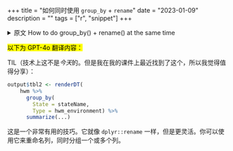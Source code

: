 +++
title = "如何同时使用 `group_by` + `rename`"
date = "2023-01-09"
description = ""
tags = ["r", "snippet"]
+++

<details>
<summary>原文 How to do group_by() + rename() at the same time</summary>
TIL (technically, it's not *today*. But I found this in my notes last semester, and I think it's worth sharing):

```r
output$tbl2 <- renderDT(
    hwm %>%
      group_by(
        State = stateName,
        Type = hwm_environment) %>%
      summarize(...)
```

This is a very useful trick. It's a bit like `dplyr::rename`, but it's more flexible. You can use it to rename columns, while grouping by one or more columns.
</details>

<mark>以下为 GPT-4o 翻译内容：</mark>

TIL（技术上这不是*今天*的。但是我在我的课件上最近找到了这个，所以我觉得值得分享）：

```r
output$tbl2 <- renderDT(
    hwm %>%
      group_by(
        State = stateName,
        Type = hwm_environment) %>%
      summarize(...)
```

这是一个非常有用的技巧。它就像 `dplyr::rename` 一样，但是更灵活。你可以使用它来重命名列，同时分组一个或多个列。
